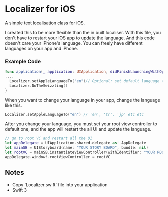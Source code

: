 # Localizer for iOS
A simple text localisation class for iOS.

I created this to be more flexible than the in built localiser. With this file, you don't have to restart your iOS app to update the language. And this code doesn't care your iPhone's language. You can freely have different languages on your app and iPhone.

### Example Code

```swift
func application(_ application: UIApplication, didFinishLaunchingWithOptions launchOptions: [UIApplicationLaunchOptionsKey: Any]?) -> Bool {
....
  Localizer.setAppleLanguageTo("en")// Optional: set default language to English for the first time,
  Localizer.DoTheSwizzling()
}
```
When you want to change your language in your app, change the language like this.
```swift
Localizer.setAppleLanguageTo("en") // 'en', 'tr', 'jp' etc etc
```
After you change your language, you must set your root view controller to default one, and the app will restart the all UI and update the language.

```swift
// go to root VC and restart all the UI
let appDelegate = UIApplication.shared.delegate as! AppDelegate
let mainSB = UIStoryboard(name: "YOUR STORY BOARD", bundle: nil)
let rootVC = mainSB.instantiateViewController(withIdentifier: "YOUR ROOT VC")
appDelegate.window!.rootViewController = rootVC
```

## Notes
- Copy 'Localizer.swift' file into your application
- Swift 3
